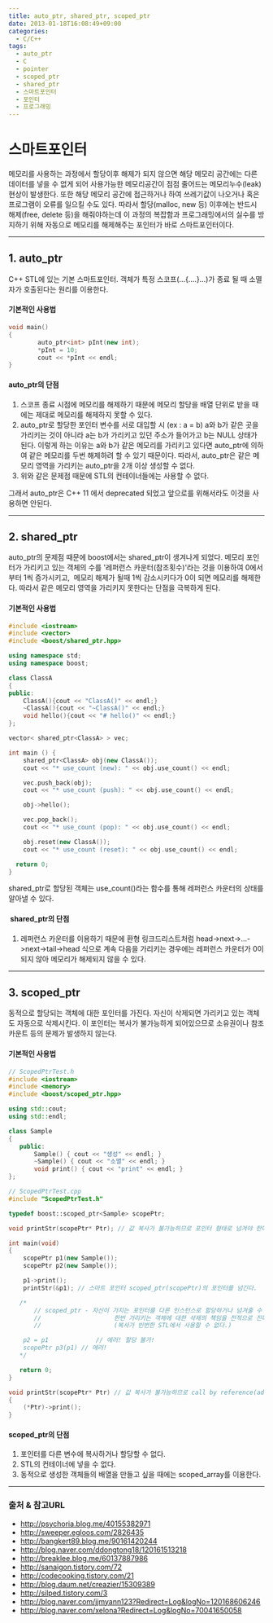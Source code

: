 ```yaml
---
title: auto_ptr, shared_ptr, scoped_ptr
date: 2013-01-18T16:08:49+09:00
categories:
  - C/C++
tags:
  - auto_ptr
  - C
  - pointer
  - scoped_ptr
  - shared_ptr
  - 스마트포인터
  - 포인터
  - 프로그래밍
---
```


# 스마트포인터

메모리를 사용하는 과정에서 할당이후 해제가 되지 않으면 해당 메모리 공간에는 다른 데이터를 넣을 수 없게 되어 사용가능한 메모리공간이 점점 줄어드는 메모리누수(leak)현상이 발생한다. 또한 해당 메모리 공간에 접근하거나 하여 쓰레기값이 나오거나 혹은 프로그램이 오류를 일으킬 수도 있다. 따라서 할당(malloc, new 등) 이후에는 반드시 해제(free, delete 등)을 해줘야하는데 이 과정의 복잡함과 프로그래밍에서의 실수를 방지하기 위해 자동으로 메모리를 해제해주는 포인터가 바로 스마트포인터이다.

---

## 1. auto_ptr

C++ STL에 있는 기본 스마트포인터. 객체가 특정 스코프(...{....}...)가 종료 될 때 소멸자가 호출된다는 원리를 이용한다.

#### 기본적인 사용법

```cpp
void main()
{
        auto_ptr<int> pInt(new int);
        *pInt = 10;
        cout << *pInt << endl;
}
```

#### auto_ptr의 단점

  1. 스코프 종료 시점에 메모리를 해제하기 때문에 메모리 할당을 배열 단위로 받을 때에는 제대로 메모리를 해제하지 못할 수 있다.
  2. auto_ptr로 할당한 포인터 변수를 서로 대입할 시 (ex : a = b) a와 b가 같은 곳을 가리키는 것이 아니라 a는 b가 가리키고 있던 주소가 들어가고 b는 NULL 상태가 된다. 이렇게 하는 이유는 a와 b가 같은 메모리를 가리키고 있다면 auto_ptr에 의하여 같은 메모리를 두번 해제하려 할 수 있기 때문이다. 따라서, auto_ptr은 같은 메모리 영역을 가리키는 auto_ptr을 2개 이상 생성할 수 없다.
  3. 위와 같은 문제점 때문에 STL의 컨테이너들에는 사용할 수 없다.

그래서 auto_ptr은 C++ 11 에서 deprecated 되었고 앞으로를 위해서라도 이것을 사용하면 안된다.

---

## 2. shared_ptr

auto_ptr의 문제점 때문에 boost에서는 shared_ptr이 생겨나게 되었다. 메모리 포인터가 가리키고 있는 객체의 수를 '레퍼런스 카운터(참조횟수)'라는 것을 이용하여 0에서부터 1씩 증가시키고,  메모리 해제가 될때 1씩 감소시키다가 0이 되면 메모리를 해제한다. 따라서 같은 메모리 영역을 가리키지 못한다는 단점을 극복하게 된다.

#### 기본적인 사용법

```cpp
#include <iostream>
#include <vector>
#include <boost/shared_ptr.hpp>

using namespace std;
using namespace boost;

class ClassA
{
public:
	ClassA(){cout << "ClassA()" << endl;}
	~ClassA(){cout << "~ClassA()" << endl;}
	void hello(){cout << "# hello()" << endl;}
};

vector< shared_ptr<ClassA> > vec;

int main () {
	shared_ptr<ClassA> obj(new ClassA());
	cout << "* use_count (new): " << obj.use_count() << endl;

	vec.push_back(obj);
	cout << "* use_count (push): " << obj.use_count() << endl;

	obj->hello();

	vec.pop_back();
	cout << "* use_count (pop): " << obj.use_count() << endl;

	obj.reset(new ClassA());
	cout << "* use_count (reset): " << obj.use_count() << endl;

  return 0;
}
```

shared_ptr로 할당된 객체는 use_count()라는 함수를 통해 레퍼런스 카운터의 상태를 알아낼 수 있다.

####  shared_ptr의 단점

  1. 레퍼런스 카운터를 이용하기 때문에 환형 링크드리스트처럼 head->next->...->next->tail->head 식으로 계속 다음을 가리키는 경우에는 레퍼런스 카운터가 0이 되지 않아 메모리가 해제되지 않을 수 있다.

---

## 3. scoped_ptr

동적으로 할당되는 객체에 대한 포인터를 가진다. 자신이 삭제되면 가리키고 있는 객체도 자동으로 삭제시킨다. 이 포인터는 복사가 불가능하게 되어있으므로 소유권이나 참조카운트 등의 문제가 발생하지 않는다.

#### 기본적인 사용법

```cpp
// ScopedPtrTest.h
#include <iostream>
#include <memory>
#include <boost/scoped_ptr.hpp>

using std::cout;
using std::endl;

class Sample
{
   public:
       Sample() { cout << "생성" << endl; }
       ~Sample() { cout << "소멸" << endl; }
       void print() { cout << "print" << endl; }
};

// ScopedPtrTest.cpp
#include "ScopedPtrTest.h"

typedef boost::scoped_ptr<Sample> scopePtr;

void printStr(scopePtr* Ptr); // 값 복사가 불가능하므로 포인터 형태로 넘겨야 한다.

int main(void)
{
    scopePtr p1(new Sample());
    scopePtr p2(new Sample());

    p1->print();
    printStr(&p1); // 스마트 포인터 scoped_ptr(scopePtr)의 포인터를 넘긴다.

   /*
       // scoped_ptr - 자신이 가지는 포인터를 다른 인스턴스로 할당하거나 넘겨줄 수 없다.
       //                    한번 가리키는 객체에 대한 삭제의 책임을 전적으로 진다.
       //                    (복사가 빈번한 STL에서 사용할 수 없다.)

    p2 = p1             // 에러! 할당 불가!
    scopePtr p3(p1) // 에러!
   */

   return 0;
}

void printStr(scopePtr* Ptr) // 값 복사가 불가능하므로 call by reference(address)로 인자를 넘긴다.
{
    (*Ptr)->print();
}
```

#### scoped_ptr의 단점

  1. 포인터를 다른 변수에 복사하거나 할당할 수 없다.
  2. STL의 컨테이너에 넣을 수 없다.
  3. 동적으로 생성한 객체들의 배열을 만들고 싶을 때에는 scoped_array를 이용한다.

---

### 출처 & 참고URL

  * http://psychoria.blog.me/40155382971
  * http://sweeper.egloos.com/2826435
  * http://bangkert89.blog.me/90161420244
  * http://blog.naver.com/ddongtong18/120161513218
  * http://breaklee.blog.me/60137887986
  * http://sanaigon.tistory.com/72
  * http://codecooking.tistory.com/21
  * http://blog.daum.net/creazier/15309389
  * http://silped.tistory.com/3
  * http://blog.naver.com/jjmyann123?Redirect=Log&logNo=120168606246
  * http://blog.naver.com/xelona?Redirect=Log&logNo=70041650058
